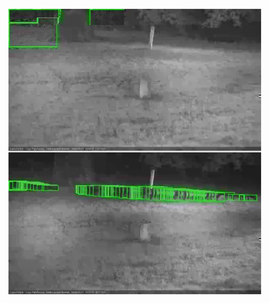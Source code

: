 ![20200921-184510-185510](in2/20200921/20200921-184510-185510_0_.jpg)
![20200921-185517-190517](in2/20200921/20200921-185517-190517_0_.jpg)
